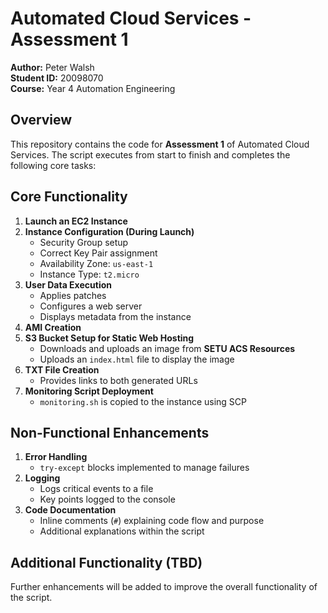 # Automated Cloud Services - Assessment 1

**Author:** Peter Walsh  
**Student ID:** 20098070  
**Course:** Year 4 Automation Engineering  

## Overview
This repository contains the code for **Assessment 1** of Automated Cloud Services. The script executes from start to finish and completes the following core tasks:

## Core Functionality
1. **Launch an EC2 Instance**  
2. **Instance Configuration (During Launch)**
   - Security Group setup  
   - Correct Key Pair assignment  
   - Availability Zone: `us-east-1`  
   - Instance Type: `t2.micro`  
3. **User Data Execution**
   - Applies patches  
   - Configures a web server  
   - Displays metadata from the instance  
4. **AMI Creation**  
5. **S3 Bucket Setup for Static Web Hosting**
   - Downloads and uploads an image from **SETU ACS Resources**  
   - Uploads an `index.html` file to display the image  
6. **TXT File Creation**
   - Provides links to both generated URLs  
7. **Monitoring Script Deployment**
   - `monitoring.sh` is copied to the instance using SCP  

## Non-Functional Enhancements
1. **Error Handling**  
   - `try-except` blocks implemented to manage failures  
2. **Logging**  
   - Logs critical events to a file  
   - Key points logged to the console  
3. **Code Documentation**
   - Inline comments (`#`) explaining code flow and purpose  
   - Additional explanations within the script  

## Additional Functionality (TBD)
Further enhancements will be added to improve the overall functionality of the script.
